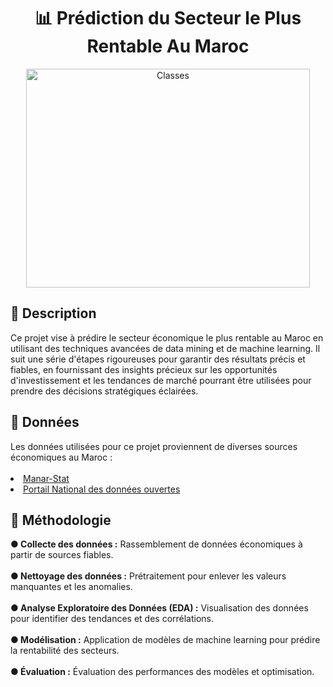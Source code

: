 <div align="center">
  <h1 id="top" align="center"> 📊 Prédiction du Secteur le Plus Rentable Au Maroc</h1>
  <img src="imgs/image.jpg" width="95%" height="350px" alt="Classes"></div>

<h2 id="description"> 📍 Description</h2>
Ce projet vise à prédire le secteur économique le plus rentable au Maroc en utilisant des techniques avancées de data mining et de machine learning. Il suit une série d'étapes rigoureuses pour garantir des résultats précis et fiables, en fournissant des insights précieux sur les opportunités d'investissement et les tendances de marché pourrant être utilisées pour prendre des décisions stratégiques éclairées.
<h2 id="données"> 📂 Données</h2>
Les données utilisées pour ce projet proviennent de diverses sources économiques au Maroc : <br><br>
<li><a href="https://manar.finances.gov.ma/manar/Consultation_domainetableau#manar">Manar-Stat</a></li>
<li><a href="https://www.data.gov.ma/">Portail National des données ouvertes</a></li>

<h2 id="méthodologie"> 📎 Méthodologie</h2>
<b> ●    Collecte des données :</b> Rassemblement de données économiques à partir de sources fiables.<br><br>
<b> ●    Nettoyage des données :</b> Prétraitement pour enlever les valeurs manquantes et les anomalies.<br><br>
<b> ●    Analyse Exploratoire des Données (EDA) :</b> Visualisation des données pour identifier des tendances et des corrélations.<br><br>
<b> ●    Modélisation :</b> Application de modèles de machine learning pour prédire la rentabilité des secteurs.<br><br>
<b> ●    Évaluation :</b> Évaluation des performances des modèles et optimisation.<br><br>


